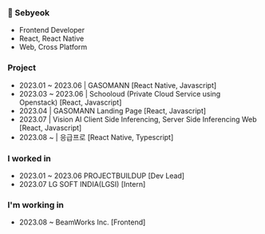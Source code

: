 ### 👋 Sebyeok
- Frontend Developer
- React, React Native
- Web, Cross Platform

### Project
- 2023.01 ~ 2023.06 | GASOMANN [React Native, Javascript]
- 2023.03 ~ 2023.06 | Schooloud (Private Cloud Service using Openstack) [React, Javascript]
- 2023.04 | GASOMANN Landing Page [React, Javascript]
- 2023.07 | Vision AI Client Side Inferencing, Server Side Inferencing Web [React, Javascript]
- 2023.08 ~ | 응급프로 [React Native, Typescript]

### I worked in
- 2023.01 ~ 2023.06 PROJECTBUILDUP [Dev Lead]
- 2023.07 LG SOFT INDIA(LGSI) [Intern]

### I'm working in
- 2023.08 ~ BeamWorks Inc. [Frontend]


<!--
**Sebyeok/Sebyeok** is a ✨ _special_ ✨ repository because its `README.md` (this file) appears on your GitHub profile.

Here are some ideas to get you started:

- 🔭 I’m currently working on ...
- 🌱 I’m currently learning ...
- 👯 I’m looking to collaborate on ...
- 🤔 I’m looking for help with ...
- 💬 Ask me about ...
- 📫 How to reach me: ...
- 😄 Pronouns: ...
- ⚡ Fun fact: ...
-->
